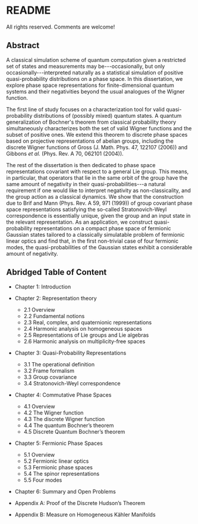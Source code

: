 # README

All rights reserved. Comments are welcome!

## Abstract

A classical simulation scheme of quantum computation given a restricted set of states and measurements may be---occasionally, but only occasionally---interpreted naturally as a statistical simulation of positive quasi-probability distributions on a phase space. In this dissertation, we explore phase space representations for finite-dimensional quantum systems and their negativities beyond the usual analogues of the Wigner function.

The first line of study focuses on a characterization tool for valid quasi-probability distributions of (possibly mixed) quantum states. A quantum generalization of Bochner's theorem from classical probability theory simultaneously characterizes both the set of valid Wigner functions and the subset of positive ones. We extend this theorem to discrete phase spaces based on projective representations of abelian groups, including the discrete Wigner functions of Gross (J. Math. Phys. 47, 122107 (2006)) and Gibbons *et al.* (Phys. Rev. A 70, 062101 (2004)).

The rest of the dissertation is then dedicated to phase space representations covariant with respect to a general Lie group. This means, in particular, that operators that lie in the same orbit of the group have the same amount of negativity in their quasi-probabilities---a natural requirement if one would like to interpret negativity as non-classicality, and the group action as a classical dynamics. We show that the construction due to Brif and Mann (Phys. Rev. A 59, 971 (1999)) of group covariant phase space representations satisfying the so-called Stratonovich-Weyl correspondence is essentially unique, given the group and an input state in the relevant representation. As an application, we construct quasi-probability representations on a compact phase space of fermionic Gaussian states tailored to a classically simulatable problem of fermionic linear optics and find that, in the first non-trivial case of four fermionic modes, the quasi-probabilities of the Gaussian states exhibit a considerable amount of negativity.

## Abridged Table of Content

- Chapter 1: Introduction 

- Chapter 2: Representation theory 
  - 2.1 Overview 
  - 2.2 Fundamental notions
  - 2.3 Real, complex, and quaternionic representations
  - 2.4 Harmonic analysis on homogeneous spaces
  - 2.5 Representations of Lie groups and Lie algebras 
  - 2.6 Harmonic analysis on multiplicity-free spaces  

- Chapter 3: Quasi-Probability Representations
  - 3.1 The operational definition 
  - 3.2 Frame formalism 
  - 3.3 Group covariance 
  - 3.4 Stratonovich-Weyl correspondence 

- Chapter 4: Commutative Phase Spaces
  - 4.1 Overview 
  - 4.2 The Wigner function 
  - 4.3 The discrete Wigner function 
  - 4.4 The quantum Bochner’s theorem 
  - 4.5 Discrete Quantum Bochner’s theorem 

- Chapter 5: Fermionic Phase Spaces
  - 5.1 Overview 
  - 5.2 Fermionic linear optics 
  - 5.3 Fermionic phase spaces 
  - 5.4 The spinor representations  
  - 5.5 Four modes 

- Chapter 6: Summary and Open Problems 
- Appendix A: Proof of the Discrete Hudson’s Theorem 
- Appendix B: Measure on Homogeneous Kähler Manifolds
